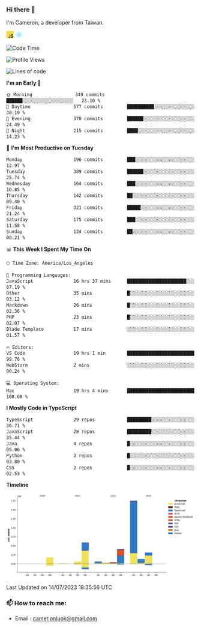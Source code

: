 ### Hi there 👋

I'm Cameron, a developer from Taiwan.


<code><img height="20" src="https://raw.githubusercontent.com/github/explore/80688e429a7d4ef2fca1e82350fe8e3517d3494d/topics/javascript/javascript.png"></code>
<code><img height="20" src="https://raw.githubusercontent.com/github/explore/80688e429a7d4ef2fca1e82350fe8e3517d3494d/topics/react/react.png"></code>



<!--START_SECTION:waka-->
![Code Time](http://img.shields.io/badge/Code%20Time-970%20hrs%202%20mins-blue)

![Profile Views](http://img.shields.io/badge/Profile%20Views-0-blue)

![Lines of code](https://img.shields.io/badge/From%20Hello%20World%20I%27ve%20Written-3.6%20million%20lines%20of%20code-blue)

**I'm an Early 🐤** 

```text
🌞 Morning                349 commits         ██████░░░░░░░░░░░░░░░░░░░   23.10 % 
🌆 Daytime                577 commits         ██████████░░░░░░░░░░░░░░░   38.19 % 
🌃 Evening                370 commits         ██████░░░░░░░░░░░░░░░░░░░   24.49 % 
🌙 Night                  215 commits         ████░░░░░░░░░░░░░░░░░░░░░   14.23 % 
```
📅 **I'm Most Productive on Tuesday** 

```text
Monday                   196 commits         ███░░░░░░░░░░░░░░░░░░░░░░   12.97 % 
Tuesday                  389 commits         ██████░░░░░░░░░░░░░░░░░░░   25.74 % 
Wednesday                164 commits         ███░░░░░░░░░░░░░░░░░░░░░░   10.85 % 
Thursday                 142 commits         ██░░░░░░░░░░░░░░░░░░░░░░░   09.40 % 
Friday                   321 commits         █████░░░░░░░░░░░░░░░░░░░░   21.24 % 
Saturday                 175 commits         ███░░░░░░░░░░░░░░░░░░░░░░   11.58 % 
Sunday                   124 commits         ██░░░░░░░░░░░░░░░░░░░░░░░   08.21 % 
```


📊 **This Week I Spent My Time On** 

```text
🕑︎ Time Zone: America/Los_Angeles

💬 Programming Languages: 
JavaScript               16 hrs 37 mins      ██████████████████████░░░   87.19 % 
Other                    35 mins             █░░░░░░░░░░░░░░░░░░░░░░░░   03.12 % 
Markdown                 26 mins             █░░░░░░░░░░░░░░░░░░░░░░░░   02.36 % 
PHP                      23 mins             █░░░░░░░░░░░░░░░░░░░░░░░░   02.07 % 
Blade Template           17 mins             ░░░░░░░░░░░░░░░░░░░░░░░░░   01.57 % 

🔥 Editors: 
VS Code                  19 hrs 1 min        █████████████████████████   99.76 % 
WebStorm                 2 mins              ░░░░░░░░░░░░░░░░░░░░░░░░░   00.24 % 

💻 Operating System: 
Mac                      19 hrs 4 mins       █████████████████████████   100.00 % 
```

**I Mostly Code in TypeScript** 

```text
TypeScript               29 repos            █████████░░░░░░░░░░░░░░░░   36.71 % 
JavaScript               28 repos            █████████░░░░░░░░░░░░░░░░   35.44 % 
Java                     4 repos             █░░░░░░░░░░░░░░░░░░░░░░░░   05.06 % 
Python                   3 repos             █░░░░░░░░░░░░░░░░░░░░░░░░   03.80 % 
CSS                      2 repos             █░░░░░░░░░░░░░░░░░░░░░░░░   02.53 % 
```



**Timeline**

![Lines of Code chart](https://raw.githubusercontent.com/camer0nluo/camer0nluo/main/assets/bar_graph.png)


 Last Updated on 14/07/2023 18:35:56 UTC
<!--END_SECTION:waka-->

### 📫 How to reach me:
- Email : camer.onluok@gmail.com
